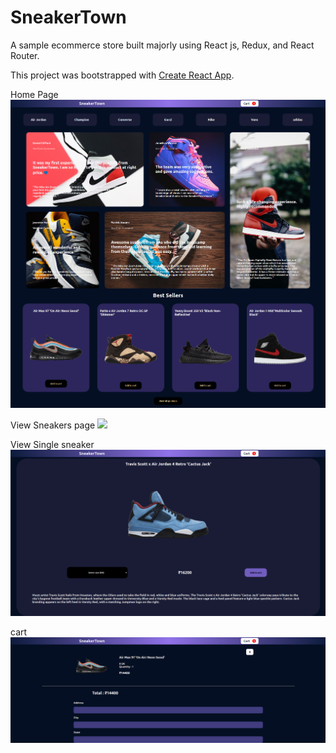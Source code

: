 # SneakerTown

A sample ecommerce store built majorly using React js, Redux, and React Router.

This project was bootstrapped with [Create React App](https://github.com/facebook/create-react-app).

Home Page
<img src="./screenshots/home.png">

View Sneakers page
<img src="./screenshots/view-all.png">

View Single sneaker
<img src="./screenshots/view.png">

cart
<img src="./screenshots/cart.png">
